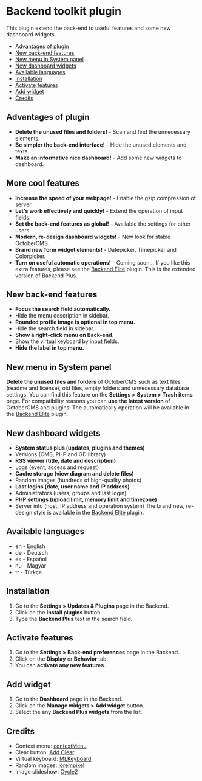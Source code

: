 # Backend toolkit plugin
This plugin extend the back-end to useful features and some new dashboard widgets.

- [Advantages of plugin](#advantages)
- [New back-end features](#new_features)
- [New menu in System panel](#new_menu)
- [New dashboard widgets](#dashboard_widgets)
- [Available languages](#available_languages)
- [Installation](#installation)
- [Activate features](#activate_features)
- [Add widget](#add_widget)
- [Credits](#credits)

<a name="advantages"></a>
## Advantages of plugin
* __Delete the unused files and folders!__ - Scan and find the unnecessary elements.
* __Be simpler the back-end interface!__ - Hide the unused elements and texts.
* __Make an informative nice dashboard!__ - Add some new widgets to dashboard.

## More cool features
* __Increase the speed of your webpage!__ - Enable the gzip compression of server.
* __Let's work effectively and quickly!__ - Extend the operation of input fields.
* __Set the back-end features as global!__ - Available the settings for other users.
* __Modern, re-design dashboard widgets!__ - New look for stable OctoberCMS.
* __Brand new form widget elements!__ - Datepicker, Timepicker and Colorpicker.
* __Turn on useful automatic operations!__ - Coming soon...
If you like this extra features, please see the [Backend Elite](http://octobercms.com/plugin/indikator-backendelite) plugin. This is the extended version of Backend Plus.

<a name="new_features"></a>
## New back-end features
* __Focus the search field automatically.__
* Hide the menu description in sidebar.
* __Rounded profile image is optional in top menu.__
* Hide the search field in sidebar.
* __Show a right-click menu on Back-end.__
* Show the virtual keyboard by input fields.
* __Hide the label in top menu.__

<a name="new_menu"></a>
## New menu in System panel
__Delete the unused files and folders__ of OctoberCMS such as text files (readme and license), old files, empty folders and unnecessary database settings. You can find this feature on the __Settings > System > Trash items__ page. For compatibility reasons you can __use the latest version__ of OctoberCMS and plugins! The automatically operation will be available in the [Backend Elite](http://octobercms.com/plugin/indikator-backendelite) plugin.

<a name="dashboard_widgets"></a>
## New dashboard widgets
* __System status plus (updates, plugins and themes)__
* Versions (CMS, PHP and GD library)
* __RSS viewer (title, date and description)__
* Logs (event, access and request)
* __Cache storage (view diagram and delete files)__
* Random images (hundreds of high-quality photos)
* __Last logins (date, user name and IP address)__
* Administrators (users, groups and last login)
* __PHP settings (upload limit, memory limit and timezone)__
* Server info (host, IP address and operation system)
The brand new, re-design style is available in the [Backend Elite](http://octobercms.com/plugin/indikator-backendelite) plugin.

<a name="available_languages"></a>
## Available languages
* en - English
* de - Deutsch
* es - Español
* hu - Magyar
* tr - Türkçe

<a name="installation"></a>
## Installation
1. Go to the __Settings > Updates & Plugins__ page in the Backend.
1. Click on the __Install plugins__ button.
1. Type the __Backend Plus__ text in the search field.

<a name="activate_features"></a>
## Activate features
1. Go to the __Settings > Back-end preferences__ page in the Backend.
1. Click on the __Display__ or __Behavior__ tab.
1. You can __activate any new features__.

<a name="add_widget"></a>
## Add widget
1. Go to the __Dashboard__ page in the Backend.
1. Click on the __Manage widgets > Add widget__ button.
1. Select the any __Backend Plus widgets__ from the list.

<a name="credits"></a>
## Credits
* Context menu: [contextMenu](https://github.com/swisnl/jQuery-contextMenu)
* Clear button: [Add Clear](https://github.com/skorecky/Add-Clear)
* Virtual keyboard: [MLKeyboard](https://github.com/mBut/jquery.mlkeyboard)
* Random images: [lorempixel](http://lorempixel.com)
* Image slideshow: [Cycle2](https://github.com/malsup/cycle2)
